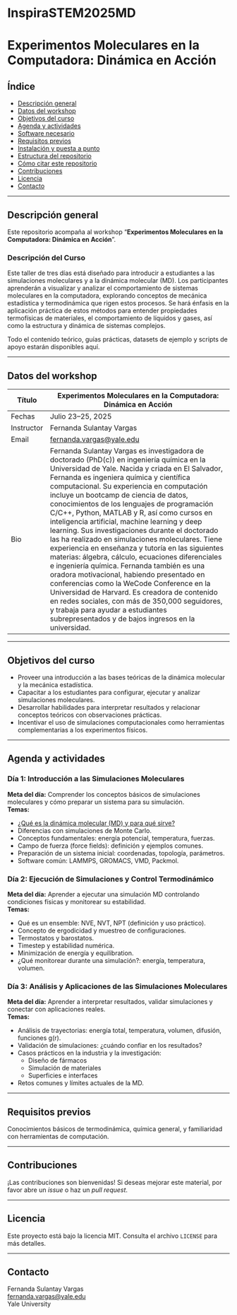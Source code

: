 # InspiraSTEM2025MD

# Experimentos Moleculares en la Computadora: Dinámica en Acción

## Índice
- [Descripción general](#descripción-general)
- [Datos del workshop](#datos-del-workshop)
- [Objetivos del curso](#objetivos-del-curso)
- [Agenda y actividades](#agenda-y-actividades)
- [Software necesario](#software-necesario)
- [Requisitos previos](#requisitos-previos)
- [Instalación y puesta a punto](#instalación-y-puesta-a-punto)
- [Estructura del repositorio](#estructura-del-repositorio)
- [Cómo citar este repositorio](#cómo-citar-este-repositorio)
- [Contribuciones](#contribuciones)
- [Licencia](#licencia)
- [Contacto](#contacto)

---

## Descripción general

Este repositorio acompaña al workshop “**Experimentos Moleculares en la Computadora: Dinámica en Acción**”. 

### Descripción del Curso

Este taller de tres días está diseñado para introducir a estudiantes a las simulaciones moleculares y a la dinámica molecular (MD). Los participantes aprenderán a visualizar y analizar el comportamiento de sistemas moleculares en la computadora, explorando conceptos de mecánica estadística y termodinámica que rigen estos procesos. Se hará énfasis en la aplicación práctica de estos métodos para entender propiedades termofísicas de materiales, el comportamiento de líquidos y gases, así como la estructura y dinámica de sistemas complejos.

Todo el contenido teórico, guías prácticas, datasets de ejemplo y scripts de apoyo estarán disponibles aquí.

---

## Datos del workshop

| Título    | Experimentos Moleculares en la Computadora: Dinámica en Acción |
|-----------|---------------------------------------------------------------|
| Fechas    | Julio 23–25, 2025                                             |
| Instructor | Fernanda Sulantay Vargas                                     |
| Email     | fernanda.vargas@yale.edu                                      |
| Bio       | Fernanda Sulantay Vargas es investigadora de doctorado (PhD(c)) en ingeniería química en la Universidad de Yale. Nacida y criada en El Salvador, Fernanda es ingeniera química y científica computacional. Su experiencia en computación incluye un bootcamp de ciencia de datos, conocimientos de los lenguajes de programación C/C++, Python, MATLAB y R, así como cursos en inteligencia artificial, machine learning y deep learning. Sus investigaciones durante el doctorado las ha realizado en simulaciones moleculares. Tiene experiencia en enseñanza y tutoría en las siguientes materias: álgebra, cálculo, ecuaciones diferenciales e ingeniería química. Fernanda también es una oradora motivacional, habiendo presentado en conferencias como la WeCode Conference en la Universidad de Harvard. Es creadora de contenido en redes sociales, con más de 350,000 seguidores, y trabaja para ayudar a estudiantes subrepresentados y de bajos ingresos en la universidad. |

---

## Objetivos del curso

- Proveer una introducción a las bases teóricas de la dinámica molecular y la mecánica estadística.  
- Capacitar a los estudiantes para configurar, ejecutar y analizar simulaciones moleculares.  
- Desarrollar habilidades para interpretar resultados y relacionar conceptos teóricos con observaciones prácticas.  
- Incentivar el uso de simulaciones computacionales como herramientas complementarias a los experimentos físicos.

---

## Agenda y actividades

### Día 1: Introducción a las Simulaciones Moleculares  
**Meta del día:** Comprender los conceptos básicos de simulaciones moleculares y cómo preparar un sistema para su simulación.  
**Temas:**
- [¿Qué es la dinámica molecular (MD) y para qué sirve?](https://es.wikipedia.org/wiki/Din%C3%A1mica_molecular)
- Diferencias con simulaciones de Monte Carlo.
- Conceptos fundamentales: energía potencial, temperatura, fuerzas.
- Campo de fuerza (force fields): definición y ejemplos comunes.
- Preparación de un sistema inicial: coordenadas, topología, parámetros.
- Software común: LAMMPS, GROMACS, VMD, Packmol.

### Día 2: Ejecución de Simulaciones y Control Termodinámico  
**Meta del día:** Aprender a ejecutar una simulación MD controlando condiciones físicas y monitorear su estabilidad.  
**Temas:**
- Qué es un ensemble: NVE, NVT, NPT (definición y uso práctico).
- Concepto de ergodicidad y muestreo de configuraciones.
- Termostatos y barostatos.
- Timestep y estabilidad numérica.
- Minimización de energía y equilibration.
- ¿Qué monitorear durante una simulación?: energía, temperatura, volumen.

### Día 3: Análisis y Aplicaciones de las Simulaciones Moleculares  
**Meta del día:** Aprender a interpretar resultados, validar simulaciones y conectar con aplicaciones reales.  
**Temas:**
- Análisis de trayectorias: energía total, temperatura, volumen, difusión, funciones g(r).
- Validación de simulaciones: ¿cuándo confiar en los resultados?
- Casos prácticos en la industria y la investigación:
  - Diseño de fármacos
  - Simulación de materiales
  - Superficies e interfaces
- Retos comunes y límites actuales de la MD.

---

## Requisitos previos

Conocimientos básicos de termodinámica, química general, y familiaridad con herramientas de computación.

---

## Contribuciones

¡Las contribuciones son bienvenidas! Si deseas mejorar este material, por favor abre un *issue* o haz un *pull request*.

---

## Licencia

Este proyecto está bajo la licencia MIT. Consulta el archivo `LICENSE` para más detalles.

---

## Contacto

Fernanda Sulantay Vargas  
fernanda.vargas@yale.edu  
Yale University
